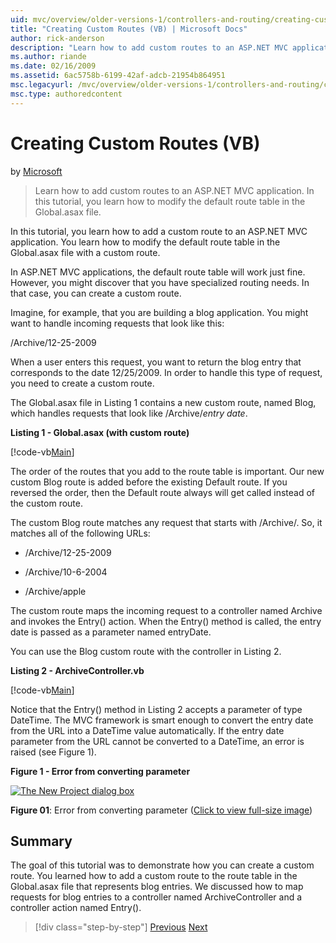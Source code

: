 ```yaml
---
uid: mvc/overview/older-versions-1/controllers-and-routing/creating-custom-routes-vb
title: "Creating Custom Routes (VB) | Microsoft Docs"
author: rick-anderson
description: "Learn how to add custom routes to an ASP.NET MVC application. In this tutorial, you learn how to modify the default route table in the Global.asax file."
ms.author: riande
ms.date: 02/16/2009
ms.assetid: 6ac5758b-6199-42af-adcb-21954b864951
msc.legacyurl: /mvc/overview/older-versions-1/controllers-and-routing/creating-custom-routes-vb
msc.type: authoredcontent
---
```

# Creating Custom Routes (VB)

by [Microsoft](https://github.com/microsoft)

> Learn how to add custom routes to an ASP.NET MVC application. In this tutorial, you learn how to modify the default route table in the Global.asax file.

In this tutorial, you learn how to add a custom route to an ASP.NET MVC application. You learn how to modify the default route table in the Global.asax file with a custom route.

In ASP.NET MVC applications, the default route table will work just fine. However, you might discover that you have specialized routing needs. In that case, you can create a custom route.

Imagine, for example, that you are building a blog application. You might want to handle incoming requests that look like this:

/Archive/12-25-2009

When a user enters this request, you want to return the blog entry that corresponds to the date 12/25/2009. In order to handle this type of request, you need to create a custom route.

The Global.asax file in Listing 1 contains a new custom route, named Blog, which handles requests that look like /Archive/*entry date*.

**Listing 1 - Global.asax (with custom route)**

[!code-vb[Main](creating-custom-routes-vb/samples/sample1.vb)]

The order of the routes that you add to the route table is important. Our new custom Blog route is added before the existing Default route. If you reversed the order, then the Default route always will get called instead of the custom route.

The custom Blog route matches any request that starts with /Archive/. So, it matches all of the following URLs:

- /Archive/12-25-2009

- /Archive/10-6-2004

- /Archive/apple

The custom route maps the incoming request to a controller named Archive and invokes the Entry() action. When the Entry() method is called, the entry date is passed as a parameter named entryDate.

You can use the Blog custom route with the controller in Listing 2.

**Listing 2 - ArchiveController.vb**

[!code-vb[Main](creating-custom-routes-vb/samples/sample2.vb)]

Notice that the Entry() method in Listing 2 accepts a parameter of type DateTime. The MVC framework is smart enough to convert the entry date from the URL into a DateTime value automatically. If the entry date parameter from the URL cannot be converted to a DateTime, an error is raised (see Figure 1).

**Figure 1 - Error from converting parameter**

[![The New Project dialog box](creating-custom-routes-vb/_static/image1.jpg)](creating-custom-routes-vb/_static/image1.png)

**Figure 01**: Error from converting parameter ([Click to view full-size image](creating-custom-routes-vb/_static/image2.png))

## Summary

The goal of this tutorial was to demonstrate how you can create a custom route. You learned how to add a custom route to the route table in the Global.asax file that represents blog entries. We discussed how to map requests for blog entries to a controller named ArchiveController and a controller action named Entry().

> [!div class="step-by-step"]
> [Previous](asp-net-mvc-controller-overview-vb.md)
> [Next](creating-a-route-constraint-vb.md)
